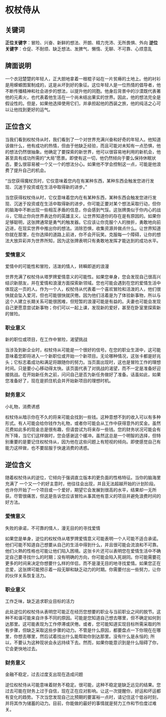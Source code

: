 # 权杖侍从

## 关键词

**正位关键字**：冒险、兴奋、新鲜的想法、开朗、精力充沛、无所畏惧、外向
**逆位关键字**：仓促、不耐烦、缺乏想法、发脾气、懒惰、无聊、不可靠、心烦意乱

## 牌面说明

一个衣冠楚楚的年轻人，正大胆地拿着一根棍子站在一片贫瘠的土地上。他的衬衫是用蝾螈图案制成的，这是从坏到好的象征。这位年轻人是一位热情的倡导者，他不断传播精神和社会进步的想法，以提升他的同胞。他身后背景中的沙漠既代表著他的元素火，也代表着他生活在一个尚未结出果实的世界。因此，他的想法完全是假设性的。但是，如果他选择使用它们，并承担起他的西装之旅，他的纯洁之心可以让他找到更好的运气。

## 正位含义

当我们看到权杖侍从时，我们看到了一个对世界充满兴奋和好奇的年轻人。他知道该做什么，他有成功的热情，但由于他缺乏经验，而且可能对未知有一点恐惧，他的想法仍然很抽象。他确定了要探索的新世界，他可以很容易地利用的新机会，他甚至具有成功所需的“大局”愿景。即使有这一切，他仍然倾向于要么保持休眠状态，要么很容易被一个又一个的想法分心。如果他不学会控制这一点，可能是他浪费了提升自己的机会。

“当您获得魔杖页时，它仅意味着您内在有某种东西，某种东西会触发您进行发现、沉迷于投资或在生活中取得新的进步。”

当您获得权杖侍从时，它仅意味着您内在有某种东西，某种东西会触发您进行发现、沉迷于投资或在生活中取得新的进步。你可能正要对某个想法采取行动，但你的脑海中不断出现一些相互矛盾的信息，你会感到气馁。这张牌类似于你内心的战斗，它阻止你向世界表达你的英雄主义，让世界知道你的存在是有原因的。如果你足够聪明，这张牌通常是勇气的触发器。它应该让你克服个人的挫折，勇敢地向前迈进，在现实世界中推出你的想法。消除恐惧，收集资源并做点什么。让世界知道你就在那里，在你选择的道路上前进，你不会开玩笑。克服每一个障碍，让你的想法大放异彩并为世界所知，因为这张牌表明只有勇敢地发挥才能达到的成功水平。

### 爱情意义

爱情中的可能性和冒险，活泼的情人，转瞬即逝的浪漫

世界充满了权杖侍从塔罗牌爱情意义的可能性。如果您单身，您会发现自己很高兴结识新朋友，并在爱情和浪漫方面探索新领域。您也可能会遇到在您的爱情生活中体现这一页的人。作为一个人，权杖侍从代表着一个喜欢冒险和活泼的人，他们很快就会坠入爱河，但也可能很快就厌倦。因为他们活着是为了体验新事物，所以与这个人建立长期关系可能很困难，但短暂的浪漫可能是有益的。夫妻也可能会发现自己更愿意尝试新事物；你们可以一起上课，发现新的爱好，甚至在卧室里探索新的冒险。

### 职业意义

新的职位或项目，在工作中冒险，渴望挑战

当涉及到新企业时，权杖侍从可能是一个很好的信号。在您的职业生涯中，这可能意味着您即将进入一个新职位或开始一个新项目。无论哪种情况，这张卡都是好兆头；它标志着成功和满足将跟随你的努力。当页面出现时，这也是冒险工作的理想时间。只是要小心移动得太快。该页面代表了对挑战的渴望，而不一定是准备好迎接挑战。在开始新任务之前，问问自己是否为新任务做好了准备。话虽如此，如果您准备好了，现在是抓住机会并开始新项目的理想时机。

### 财务意义

小礼物，消费诱惑

权杖侍从暗示你在不久的将来可能会找到一些钱。这种意想不到的收入可以有多种形式。有人可能会给你钱作为礼物，或者你可能会从工作中获得意外的奖金。虽然花费如此多的现金总是很有趣，但请尝试为将来存一些钱。您的财务状况可能会有所下降，当它们这样做时，您会感谢这个缓冲。虽然这总是一个明智的选择，但特别重要的是要记住权杖侍从，因为他在这些问题上有短视的倾向。即使感觉自己有能力这样做，也不要屈服于快速消费的诱惑。

## 逆位含义

随着权杖侍从的逆位，它倾向于强调直立版本的更负面的性格特征。当你的脑海里充满了 一个又一个的好主意时，他往往会出现，并且无法超越开始的计划阶段。也许你开始了一个项目或一个爱好，期望它会发展到很高的水平，结果却一无所获。尽管很痛苦，但这是告诉您应该冒险从事其他有意义的项目并避免浪费时间的好方法。

### 爱情意义

失败的承诺，不可靠的情人，漫无目的的寻找爱情

如果您是单身，逆位的权杖侍从塔罗牌爱情意义可能表明一个人可能不适合承诺。他们可能不知道自己想要从自己的生活中得到什么，并且很可能会流浪和不可靠。他们火熱的性格也可能让他们陷入困境。这张卡片还可以表明您在爱情生活中不确定自己要寻找什么的时期；没有明确的方向，你可能会陷入死胡同。你可能需要花更多的时间来决定你想要什么样的伴侣，而不是漫无目的地寻找爱情。如果您正在恋爱，这张牌可能预示着一段无聊和缺乏动力的时期。你需要付出一些努力，让你的伙伴关系恢复活力。

### 职业意义

工作乏味，缺乏追求职业目标的活力

此处逆位的权杖侍从表明您可能正在经历您想要的职业与当前职业之间的脱节。这种不和谐可能来自许多不同的原因。可能是您知道自己想去哪里，但不确定如何到达那里。这可能表现为工作停滞或厌倦。或者，您可能知道实现目标所需采取的所有步骤，但缺乏采取这些步骤的动力。不管是什么原因，都要盘点一下你現在在哪里，你想去哪里，然后试着找出什么能帮助你到达那里。没有什么是永恒的; 所以，不要认为这种现状会永远持续下去。然而，如果你能意识到是什么阻碍了你，它会更快地过去。

### 财务意义

金融不稳定，过去过度支出现在造成问题

逆位权杖侍从可能意味着财务不稳定。很可能，这种不稳定是缺乏远见的结果。您过去可能在财务上过于自信，现在正在应对影响。让这一次提醒你，好运和坏运都有变化的趋势。下次当您发现自己比预期的要富裕一点时，请记住这个低谷时刻，并将其作为储蓄的动力。目前，你能做的最好的事情就是努力工作和节俭度过难关。